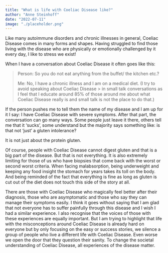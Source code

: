 ```yaml
---
title: "What is life with Coeliac Disease like?"
author: "Anne Steinhoff"
date: "2022-07-11"
image: "./placeholder.png"
---
```


Like many autoimmune disorders and chronic illnesses in general, Coeliac Disease comes in many forms and shapes. Having struggled to find those living with the disease who are physically or emotionally challenged by it every day, I like to stress we exist!

When I have a conversation about Coeliac Disease it often goes like this:

> Person: So you do not eat anything from the buffet/ the kitchen etc.?
>
> Me: No, I have a chronic illness and I am on a medical diet. (I try to avoid speaking about Coeliac Disease > in small talk conversations as I feel that I educate around 85% of those around me about what Coeliac Disease really is and small talk is not the place to do that.)

If the person pushes me to tell them the name of my disease and I am up for it I say: I have Coeliac Disease with severe symptoms.
After that part, the conversation can go many ways. Some people just leave it there, others tell me that it ‘sucks’, some understand but the majority says something like: is that not ‘just’ a gluten intolerance?

It is not just about the protein gluten.

Of course, people with Coeliac Disease cannot digest gluten and that is a big part of the disease. But that is not everything. It is also extremely limiting for those of us who have biopsies that come back with the worst or second worst criteria. When facing malabsorption, being underweight and keeping any food insight the stomach for years takes its toll on the body. And being reminded of the fact that everything is fine as long as gluten is cut out of the diet does not touch this side of the story at all. 

There are those with Coeliac Disease who magically feel better after their diagnosis, those who are asymptomatic and those who say they can manage their symptoms easily. I think it goes without saying that I am glad that not everyone has to suffer painfully through this disease and I wish I had a similar experience. I also recognise that the voices of those with these experiences are equally important. But I am trying to highlight that life with the misconceptions around Coeliac Disease is already hard on everyone but by only focusing on the easy or success stories, we silence a group of people who live a different life with Coeliac Disease. Even worse we open the door that they question their sanity. To change the societal understanding of Coeliac Disease, all experiences of the disease matter.


